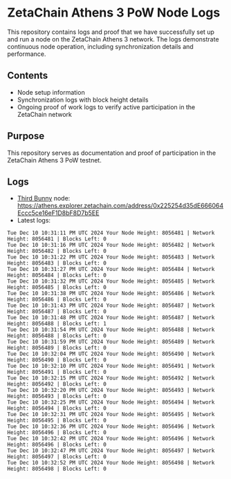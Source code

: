 # ZetaChain Athens 3 PoW Node Logs
This repository contains logs and proof that we have successfully set up and run a node on the ZetaChain Athens 3 network. The logs demonstrate continuous node operation, including synchronization details and performance.

## Contents
- Node setup information
- Synchronization logs with block height details
- Ongoing proof of work logs to verify active participation in the ZetaChain network

## Purpose
This repository serves as documentation and proof of participation in the ZetaChain Athens 3 PoW testnet.

## Logs

- [Third Bunny](https://thirdbunny.xyz/) node: https://athens.explorer.zetachain.com/address/0x225254d35dE666064Eccc5ce16eF1D8bF8D7b5EE
- Latest logs:
```
Tue Dec 10 10:31:11 PM UTC 2024 Your Node Height: 8056481 | Network Height: 8056481 | Blocks Left: 0
Tue Dec 10 10:31:16 PM UTC 2024 Your Node Height: 8056482 | Network Height: 8056482 | Blocks Left: 0
Tue Dec 10 10:31:22 PM UTC 2024 Your Node Height: 8056483 | Network Height: 8056483 | Blocks Left: 0
Tue Dec 10 10:31:27 PM UTC 2024 Your Node Height: 8056484 | Network Height: 8056484 | Blocks Left: 0
Tue Dec 10 10:31:32 PM UTC 2024 Your Node Height: 8056485 | Network Height: 8056485 | Blocks Left: 0
Tue Dec 10 10:31:38 PM UTC 2024 Your Node Height: 8056486 | Network Height: 8056486 | Blocks Left: 0
Tue Dec 10 10:31:43 PM UTC 2024 Your Node Height: 8056487 | Network Height: 8056487 | Blocks Left: 0
Tue Dec 10 10:31:48 PM UTC 2024 Your Node Height: 8056487 | Network Height: 8056488 | Blocks Left: 1
Tue Dec 10 10:31:54 PM UTC 2024 Your Node Height: 8056488 | Network Height: 8056488 | Blocks Left: 0
Tue Dec 10 10:31:59 PM UTC 2024 Your Node Height: 8056489 | Network Height: 8056489 | Blocks Left: 0
Tue Dec 10 10:32:04 PM UTC 2024 Your Node Height: 8056490 | Network Height: 8056490 | Blocks Left: 0
Tue Dec 10 10:32:10 PM UTC 2024 Your Node Height: 8056491 | Network Height: 8056491 | Blocks Left: 0
Tue Dec 10 10:32:15 PM UTC 2024 Your Node Height: 8056492 | Network Height: 8056492 | Blocks Left: 0
Tue Dec 10 10:32:20 PM UTC 2024 Your Node Height: 8056493 | Network Height: 8056493 | Blocks Left: 0
Tue Dec 10 10:32:25 PM UTC 2024 Your Node Height: 8056494 | Network Height: 8056494 | Blocks Left: 0
Tue Dec 10 10:32:31 PM UTC 2024 Your Node Height: 8056495 | Network Height: 8056495 | Blocks Left: 0
Tue Dec 10 10:32:36 PM UTC 2024 Your Node Height: 8056496 | Network Height: 8056496 | Blocks Left: 0
Tue Dec 10 10:32:42 PM UTC 2024 Your Node Height: 8056496 | Network Height: 8056496 | Blocks Left: 0
Tue Dec 10 10:32:47 PM UTC 2024 Your Node Height: 8056497 | Network Height: 8056497 | Blocks Left: 0
Tue Dec 10 10:32:52 PM UTC 2024 Your Node Height: 8056498 | Network Height: 8056498 | Blocks Left: 0
```
